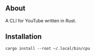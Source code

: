 ## About
A CLI for YouTube written in Rust.

## Installation
```
cargo install --root ~/.local/bin/cpu
```
